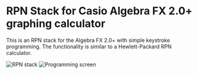 # RPN Stack for Casio Algebra FX 2.0+ graphing calculator 
This is an RPN stack for the Algebra FX 2.0+ with simple keystroke programming. The functionality is similar to a Hewlett-Packard RPN calculator.

![RPN stack](screen1.JPG)
![Programming screen](screen2.JPG)